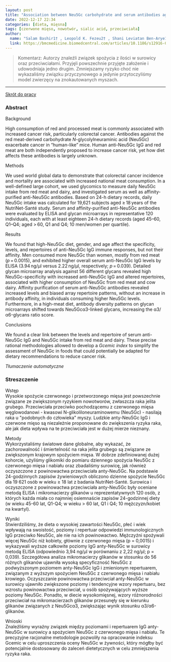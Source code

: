 ```yaml
---
layout: post
title: "Association between Neu5Gc carbohydrate and serum antibodies against it provides the molecular link to cancer: French NutriNet-Santé study "
date: 2022-12-17 22:34
categories: [dieta, mięsna]
tags: [czerwone mięso, nowotwór, sialic acid, przeciwciała]
author:
  name: "Salam Bashir1† , Leopold K. Fezeu2† , Shani Leviatan Ben-Arye1 , Sharon Yehuda1 , Eliran Moshe Reuven1 , Fabien Szabo de Edelenyi2 , Imen Fellah-Hebia3 , Thierry Le Tourneau4 , Berthe Marie Imbert-Marcille5 , Emmanuel B. Drouet6 , Mathilde Touvier2 , Jean-Christian Roussel3 , Hai Yu7 , Xi Chen7 , Serge Hercberg2 , Emanuele Cozzi8 , Jean-Paul Soulillou9 , Pilar Galan2 and Vered Padler-Karavani "
  link: https://bmcmedicine.biomedcentral.com/articles/10.1186/s12916-020-01721-8
---
```


> Komentarz:
> Autorzy znaleźli związek spożycia z ilości w surowicy oraz przeciwciałami. Przyjęli powszechnie przyjęte założenie i udowodniaja jedno drugim.
> Zmniejszamy ryzyko choć nie wykazaliśmy związku przyczynowego a jedynie przytoczyliśmy model zwierzęcy na znokautowanych myszach. 
<hr>

[Skrót do pracy](https://bmcmedicine.biomedcentral.com/articles/10.1186/s12916-020-01721-8)

### Abstract
Background

High consumption of red and processed meat is commonly associated with increased cancer risk, particularly colorectal cancer. Antibodies against the red meat-derived carbohydrate _N_-glycolylneuraminic acid (Neu5Gc) exacerbate cancer in “human-like” mice. Human anti-Neu5Gc IgG and red meat are both independently proposed to increase cancer risk, yet how diet affects these antibodies is largely unknown.

Methods

We used world global data to demonstrate that colorectal cancer incidence and mortality are associated with increased national meat consumption. In a well-defined large cohort, we used glycomics to measure daily Neu5Gc intake from red meat and dairy, and investigated serum as well as affinity-purified anti-Neu5Gc antibodies. Based on 24-h dietary records, daily Neu5Gc intake was calculated for 19,621 subjects aged ≥ 18 years of the NutriNet-Santé study. Serum and affinity-purified anti-Neu5Gc antibodies were evaluated by ELISA and glycan microarrays in representative 120 individuals, each with at least eighteen 24-h dietary records (aged 45–60, Q1–Q4; aged > 60, Q1 and Q4; 10 men/women per quartile).

Results

We found that high-Neu5Gc diet, gender, and age affect the specificity, levels, and repertoires of anti-Neu5Gc IgG immune responses, but not their affinity. Men consumed more Neu5Gc than women, mostly from red meat (_p_ = 0.0015), and exhibited higher overall serum anti-Neu5Gc IgG levels by ELISA (3.94 ng/μl versus 2.22 ng/μl, respectively; _p_ = 0.039). Detailed glycan microarray analysis against 56 different glycans revealed high Neu5Gc-specificity with increased anti-Neu5Gc IgG and altered repertoires, associated with higher consumption of Neu5Gc from red meat and cow dairy. Affinity purification of serum anti-Neu5Gc antibodies revealed increased levels and biased array repertoire patterns, without an increase in antibody affinity, in individuals consuming higher Neu5Gc levels. Furthermore, in a high-meat diet, antibody diversity patterns on glycan microarrays shifted towards Neu5Gcα3-linked glycans, increasing the α3/α6-glycans ratio score.

Conclusions

We found a clear link between the levels and repertoire of serum anti-Neu5Gc IgG and Neu5Gc intake from red meat and dairy. These precise rational methodologies allowed to develop a _Gcemic index_ to simplify the assessment of Neu5Gc in foods that could potentially be adapted for dietary recommendations to reduce cancer risk.

*Tłumaczenie automatyczne*

### Streszczenie
Wstęp  
Wysokie spożycie czerwonego i przetworzonego mięsa jest powszechnie związane ze zwiększonym ryzykiem nowotworów, zwłaszcza raka jelita grubego. Przeciwciała przeciwko pochodzącemu z czerwonego mięsa węglowodanowi - kwasowi N-glikoliloneuraminowemu (Neu5Gc) - nasilają raka u "podobnych do człowieka" myszy. Ludzkie anty-Neu5Gc IgG i czerwone mięso są niezależnie proponowane do zwiększenia ryzyka raka, ale jak dieta wpływa na te przeciwciała jest w dużej mierze nieznany.  
  
Metody  
Wykorzystaliśmy światowe dane globalne, aby wykazać, że zachorowalność i śmiertelność na raka jelita grubego są związane ze zwiększonym krajowym spożyciem mięsa. W dobrze zdefiniowanej dużej kohorcie, użyliśmy glikomiki do pomiaru dziennego spożycia Neu5Gc z czerwonego mięsa i nabiału oraz zbadaliśmy surowicę, jak również oczyszczone z powinowactwa przeciwciała anty-Neu5Gc. Na podstawie 24-godzinnych zapisów żywieniowych obliczono dzienne spożycie Neu5Gc dla 19 621 osób w wieku ≥ 18 lat z badania NutriNet-Santé. Surowica i oczyszczone z powinowactwa przeciwciała anty-Neu5Gc były oceniane metodą ELISA i mikromacierzy glikanów u reprezentatywnych 120 osób, z których każda miała co najmniej osiemnaście zapisów 24-godzinnej diety (w wieku 45-60 lat, Q1-Q4; w wieku > 60 lat, Q1 i Q4; 10 mężczyzn/kobiet na kwartyl).  
  
Wyniki  
Stwierdziliśmy, że dieta o wysokiej zawartości Neu5Gc, płeć i wiek wpływają na swoistość, poziomy i repertuar odpowiedzi immunologicznych IgG przeciwko Neu5Gc, ale nie na ich powinowactwo. Mężczyźni spożywali więcej Neu5Gc niż kobiety, głównie z czerwonego mięsa (p = 0,0015) i wykazywali wyższe całkowite poziomy IgG anty-Neu5Gc w surowicy metodą ELISA (odpowiednio 3,94 ng/μl w porównaniu z 2,22 ng/μl; p = 0,039). Szczegółowa analiza mikromacierzy glikanów w stosunku do 56 różnych glikanów ujawniła wysoką specyficzność Neu5Gc z podwyższonym poziomem anty-Neu5Gc IgG i zmienionym repertuarem, związanym z wyższym spożyciem Neu5Gc z czerwonego mięsa i nabiału krowiego. Oczyszczanie powinowactwa przeciwciał anty-Neu5Gc w surowicy ujawniło zwiększone poziomy i tendencyjne wzory repertuaru, bez wzrostu powinowactwa przeciwciał, u osób spożywających wyższe poziomy Neu5Gc. Ponadto, w diecie wysokomięsnej, wzory różnorodności przeciwciał na mikromacierzach glikanów przesunęły się w kierunku glikanów związanych z Neu5Gcα3, zwiększając wynik stosunku α3/α6-glikanów.  
  
Wnioski  
Znaleźliśmy wyraźny związek między poziomami i repertuarem IgG anty-Neu5Gc w surowicy a spożyciem Neu5Gc z czerwonego mięsa i nabiału. Te precyzyjne racjonalne metodologie pozwoliły na opracowanie indeksu Gcemic w celu uproszczenia oceny Neu5Gc w żywności, który mógłby być potencjalnie dostosowany do zaleceń dietetycznych w celu zmniejszenia ryzyka raka.